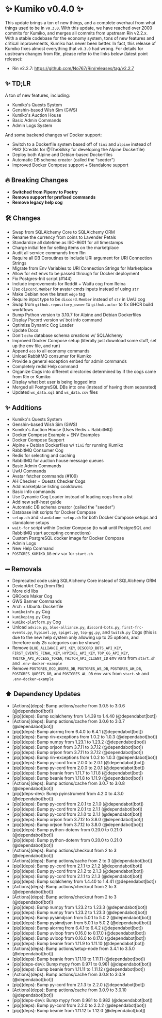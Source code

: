 # ✨ Kumiko v0.4.0 ✨

This update brings a ton of new things, and a complete overhaul from what things used to be in `v0.3.0`. With this update, we have reached over 2000 commits for Kumiko, and merges all commits from upstream Rin v2.2.x. With a stable codebase for the economy system, tons of new features and critical improvements, Kumiko has never been better. In fact, this release of Kumiko fixes almost everything that `v0.3.0` had wrong. For details for upstream changes from Rin, please refer to the links below (latest point release):

- Rin v2.2.7: https://github.com/No767/Rin/releases/tag/v2.2.7

## ✨ TD;LR

A ton of new features, including:

- Kumiko's Quests System
- Genshin-based Wish Sim (GWS)
- Kumiko's Auction House
- Basic Admin Commands
- Admin Logs System

And some backend changes w/ Docker support:

- Switch to a Dockerfile system based off of `tini` and `alpine` instead of PM2 (Credits for @TheSilkky for developing the Alpine Dockerfile)
- Deploy both Alpine and Debian-based Dockerfiles
- Automatic DB schema creator (called the "seeder")
- Improved Docker Compose support + Standalone support

## 🔥 Breaking Changes

- **Switched from Pipenv to Poetry**
- **Remove support for prefixed commands**
- **Remove legacy help cog**

## 🛠️ Changes

- Swap from SQLAlchemy Core to SQLAlchemy ORM
- Rename the currency from coins to Lavender Petals
- Standardize all datetime as ISO-8601 for all timestamps
- Charge initial fee for selling items on the marketplace 
- Audit all service commands from Rin
- Require all DB Coroutines to include URI argument for URI Connection Strings
- Migrate from Env Variables to URI Connection Strings for Marketplace
- Allow for ext envs to be passed through for Docker deployment
- Fix Postgres-Init script (#144)
- Include improvements for Reddit + Waifu cog from Reina
- Use `discord.Member` for avatar cmds inputs instead of using `str`
- Make Debian now the latest `edge` tag
- Require input type to be `discord.Member` instead of `str` in UwU cog
- Swap from `github.repository_owner` to `github.actor` to fix GHCR build workflows
- Bump Python version to 3.10.7 for Alpine and Debian Dockerfiles
- Display Pycord version w/ bot info command
- Optimize Dynamic Cog Loader
- Update Docs
- Don't `echo` database schema creations w/ SQLAlchemy
- Improved Docker Compose setup (literally just download some stuff, set up the env file, and run)
- Append `eco` to all economy commands
- Unload RabbitMQ consumer for Kumiko
- Provide a general exception embed for admin commands
- Completely redid Help command
- Organize Cogs into different directories determined by if the cogs came from Rin or Kumiko
- Display what bot user is being logged into
- Merged all PostgreSQL DBs into one (instead of having them separated)
- Updated `ws_data.sql` and `ws_data.csv` files


## ✨ Additions
- Kumiko's Quests System
- Genshin-based Wish Sim (GWS)
- Kumiko's Auction House (Uses Redis + RabbitMQ)
- Docker Compose Example + ENV Examples
- Docker Compose Support
- Alpine + Debian Dockerfiles w/ `tini` for running Kumiko
- RabbitMQ Consumer Cog
- Redis for selecting and caching
- RabbitMQ for auction house message queues
- Basic Admin Commands
- UwU Commands
- Avatar fetcher commands (#109)
- AH Checker + Quests Checker Cogs
- Add marketplace listing cooldowns
- Basic info commands
- Use Dynamic Cog Loader instead of loading cogs from a list
- Add new self-host guide
- Automatic DB schema creator (called the "seeder")
- Database init scripts for Docker Compose 
- `setup.sh` and `standalone-setup.sh` for both Docker Compose setups and standalone setups
- `wait-for` script within Docker Compose (to wait until PostgreSQL and RabbitMQ start accepting connections)
- Custom PostgreSQL docker image for Docker Compose
- Admin Logs
- New Help Command
- `POSTGRES_KUMIKO_DB` env var for `start.sh`

## ➖ Removals

- Deprecated code using SQLAlchemy Core instead of SQLAlchemy ORM
- DeviantArt Cog (from Rin)
- More old libs
- QRCode Maker Cog
- GWS Banner Commands
- Arch + Ubuntu Dockerfile
- `kumikoinfo.py` Cog
- `kumikoping.py` Cog
- `kumiko-platform.py` Cog
- Unload `advice.py`, `blue-alliance.py`, `discord-bots.py`, `first-frc-events.py`, `hypixel.py`, `spiget.py`, `top-gg.py`, and `twitch.py` Cogs (this is due to the new help system only allowing up to 25 options, and therefore only 25 categories can be shown)
- Remove `BLUE_ALLIANCE_API_KEY`, `DISCORD_BOTS_API_KEY`, `FIRST_EVENTS_FINAL_KEY`, `HYPIXEL_API_KEY`,  `TOP_GG_API_KEY`, `TWITCH_API_ACCESS_TOKEN`, `TWITCH_API_CLIENT_ID` env vars from `start.sh` and `.env-docker-example`
- Remove `POSTGRES_ECO_USERS_DB`, `POSTGRES_WS_DB`, `POSTGRES_AH_DB`, `POSTGRES_QUESTS_DB`, and `POSTGRES_AL_DB` env vars from `start.sh` and `.env-docker-example`


## ⬆️ Dependency Updates

- \[Actions](deps)\: Bump actions/cache from 3.0.5 to 3.0.6 (@dependabot[bot])
- \[pip](deps)\: Bump sqlalchemy from 1.4.39 to 1.4.40 (@dependabot[bot])
- \[Actions](deps)\: Bump actions/cache from 3.0.6 to 3.0.7 (@dependabot[bot])
- \[pip](deps)\: Bump aiormq from 6.4.0 to 6.4.1 (@dependabot[bot])
- \[pip](deps)\: Bump rin-exceptions from 1.0.2 to 1.0.3 (@dependabot[bot])
- \[pip](deps)\: Bump numpy from 1.23.1 to 1.23.2 (@dependabot[bot])
- \[pip](deps)\: Bump orjson from 3.7.11 to 3.7.12 (@dependabot[bot])
- \[pip](deps)\: Bump orjson from 3.7.11 to 3.7.12 (@dependabot[bot])
- \[pip](deps)\: Bump rin-exceptions from 1.0.2 to 1.0.3 (@dependabot[bot])
- \[pip](deps)\: Bump py-cord from 2.0.0 to 2.0.1 (@dependabot[bot])
- \[pip](deps)\: Bump py-cord from 2.0.0 to 2.0.1 (@dependabot[bot])
- \[pip](deps)\: Bump beanie from 1.11.7 to 1.11.8 (@dependabot[bot])
- \[pip](deps)\: Bump beanie from 1.11.8 to 1.11.9 (@dependabot[bot])
- \[Actions](deps)\: Bump actions/cache from 3.0.7 to 3.0.8 (@dependabot[bot])
- \[pip](deps-dev)\: Bump pyinstrument from 4.2.0 to 4.3.0 (@dependabot[bot])
- \[pip](deps)\: Bump py-cord from 2.0.1 to 2.1.0 (@dependabot[bot])
- \[pip](deps)\: Bump py-cord from 2.0.1 to 2.1.1 (@dependabot[bot])
- \[pip](deps)\: Bump py-cord from 2.1.0 to 2.1.1 (@dependabot[bot])
- \[pip](deps)\: Bump orjson from 3.7.12 to 3.8.0 (@dependabot[bot])
- \[pip](deps)\: Bump orjson from 3.7.12 to 3.8.0 (@dependabot[bot])
- \[pip](deps)\: Bump python-dotenv from 0.20.0 to 0.21.0 (@dependabot[bot])
- \[pip](deps)\: Bump python-dotenv from 0.20.0 to 0.21.0 (@dependabot[bot])
- \[Actions](deps)\: Bump actions/checkout from 2 to 3 (@dependabot[bot])
- \[Actions](deps)\: Bump actions/cache from 2 to 3 (@dependabot[bot])
- \[pip](deps)\: Bump py-cord from 2.1.1 to 2.1.2 (@dependabot[bot])
- \[pip](deps)\: Bump py-cord from 2.1.2 to 2.1.3 (@dependabot[bot])
- \[pip](deps)\: Bump py-cord from 2.1.1 to 2.1.3 (@dependabot[bot])
- \[pip](deps)\: Bump sqlalchemy from 1.4.40 to 1.4.41 (@dependabot[bot])
- \[Actions](deps)\: Bump actions/checkout from 2 to 3 (@dependabot[bot])
- \[Actions](deps)\: Bump actions/checkout from 2 to 3 (@dependabot[bot])
- \[pip](deps)\: Bump numpy from 1.23.2 to 1.23.3 (@dependabot[bot])
- \[pip](deps)\: Bump numpy from 1.23.2 to 1.23.3 (@dependabot[bot])
- \[pip](deps)\: Bump pysimdjson from 5.0.1 to 5.0.2 (@dependabot[bot])
- \[pip](deps)\: Bump pysimdjson from 5.0.1 to 5.0.2 (@dependabot[bot])
- \[pip](deps)\: Bump aiormq from 6.4.1 to 6.4.2 (@dependabot[bot])
- \[pip](deps)\: Bump uvloop from 0.16.0 to 0.17.0 (@dependabot[bot])
- \[pip](deps)\: Bump uvloop from 0.16.0 to 0.17.0 (@dependabot[bot])
- \[pip](deps)\: Bump beanie from 1.11.9 to 1.11.10 (@dependabot[bot])
- \[Actions](deps)\: Bump actions/setup-node from 3.4.1 to 3.5.0 (@dependabot[bot])
- \[pip](deps)\: Bump beanie from 1.11.10 to 1.11.11 (@dependabot[bot])
- \[pip](deps-dev)\: Bump mypy from 0.971 to 0.981 (@dependabot[bot])
- \[pip](deps)\: Bump beanie from 1.11.11 to 1.11.12 (@dependabot[bot])
- \[Actions](deps)\: Bump actions/cache from 3.0.8 to 3.0.9 (@dependabot[bot])
- \[pip](deps)\: Bump py-cord from 2.1.3 to 2.2.0 (@dependabot[bot])
- \[Actions](deps)\: Bump actions/cache from 3.0.9 to 3.0.10 (@dependabot[bot])
- \[pip](deps-dev)\: Bump mypy from 0.981 to 0.982 (@dependabot[bot])
- \[pip](deps)\: Bump py-cord from 2.2.0 to 2.2.2 (@dependabot[bot])
- \[pip](deps)\: Bump beanie from 1.11.12 to 1.12.0 (@dependabot[bot])